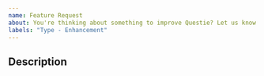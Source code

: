 ```yaml
---
name: Feature Request
about: You're thinking about something to improve Questie? Let us know what feature you would like to see in Questie!
labels: "Type - Enhancement"
---
```

<!-- READ THIS FIRST

Hello, thanks for taking the time to report a bug!

Before you proceed, please verify that you're running the latest version of Questie. The easiest way to do this is via the Twitch client, but you can also download the latest version here: https://www.curseforge.com/wow/addons/questie

Questie is one of the most popular Classic WoW addons, with over 22M downloads. However, like almost all WoW addons, it's built and maintained by a team of volunteers. The current Questie team is:

* @AeroScripts / Aero#1357 (Discord)
* @BreakBB / TheCrux#1702 (Discord)
* @drejjmit / Drejjmit#8241 (Discord)
* @Dyaxler / Dyaxler#0086 (Discord)
* @gogo1951 / Gogo#0298 (Discord)

If you'd like to help, please consider making a donation. You can do so here: https://www.paypal.com/cgi-bin/webscr?cmd=_donations&business=aero1861%40gmail%2ecom&lc=CA&item_name=Questie%20Devs&currency_code=USD&bn=PP%2dDonationsBF%3abtn_donate_LG%2egif%3aNonHosted

You can also help as a tester, developer or translator, please join the Questie Discord here https://discord.gg/fYcQfv7

-->


## Description
<!-- Explain in detail what the kind of changes or additional functionalities you suggest. -->

